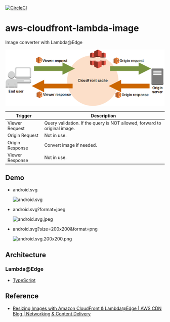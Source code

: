 [![CircleCI](https://circleci.com/gh/takkyuuplayer/aws-image-resize-exercise.svg?style=svg)](https://circleci.com/gh/takkyuuplayer/aws-image-resize-exercise)

# aws-cloudfront-lambda-image

Image converter with Lambda@Edge

![aws-lambda-edge.png](docs/aws-lambda-edge.png)

| Trigger         | Description                                                               |
| --------------- | ------------------------------------------------------------------------- |
| Viewer Request  | Query validation. If the query is NOT allowed, forward to original image. |
| Origin Request  | Not in use.                                                               |
| Origin Response | Convert image if needed.                                                  |
| Viewer Response | Not in use.                                                               |

## Demo

* android.svg

    ![android.svg](https://d3p1hm6bntztq0.cloudfront.net/android.svg)
    
* android.svg?format=jpeg

    ![android.svg.jpeg](https://d3p1hm6bntztq0.cloudfront.net/android.svg?format=jpeg)

* android.svg?size=200x200&format=png

    ![android.svg.200x200.png](https://d3p1hm6bntztq0.cloudfront.net/android.svg?size=200x200)

## Architecture

### Lambda@Edge

* [TypeScript](https://www.typescriptlang.org/)

## Reference

* [Resizing Images with Amazon CloudFront & Lambda@Edge \| AWS CDN Blog \| Networking & Content Delivery](https://aws.amazon.com/blogs/networking-and-content-delivery/resizing-images-with-amazon-cloudfront-lambdaedge-aws-cdn-blog/)
